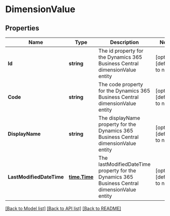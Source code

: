 # DimensionValue

## Properties
Name | Type | Description | Notes
------------ | ------------- | ------------- | -------------
**Id** | **string** | The id property for the Dynamics 365 Business Central dimensionValue entity | [optional] [default to null]
**Code** | **string** | The code property for the Dynamics 365 Business Central dimensionValue entity | [optional] [default to null]
**DisplayName** | **string** | The displayName property for the Dynamics 365 Business Central dimensionValue entity | [optional] [default to null]
**LastModifiedDateTime** | [**time.Time**](time.Time.md) | The lastModifiedDateTime property for the Dynamics 365 Business Central dimensionValue entity | [optional] [default to null]

[[Back to Model list]](../README.md#documentation-for-models) [[Back to API list]](../README.md#documentation-for-api-endpoints) [[Back to README]](../README.md)

